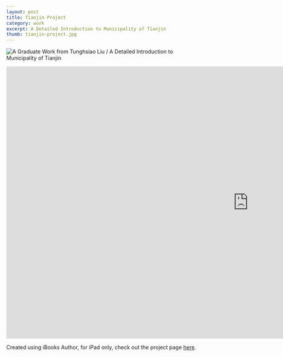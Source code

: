 ```yaml
---
layout: post
title: Tianjin Project
category: work
excerpt: A Detailed Introduction to Municipality of Tianjin
thumb: tianjin-project.jpg
---
```


<div class=txt>
<p><img src="{{ site.file }}/tianjin-project.png" alt="A Graduate Work from Tunghsiao Liu / A Detailed Introduction to Municipality of Tianjin"></p>
</div>

<iframe width="1280" height="720" src="http://www.youtube.com/embed/dk2Fg8WJ3-o?rel=0" frameborder="0" allowfullscreen></iframe>

<div class=txt>
<p>Created using iBooks Author, for iPad only, check out the project page <a href="/lab/tianjin/">here</a>.</p> 
</div>

<script src="http://ajax.googleapis.com/ajax/libs/jquery/1.6.1/jquery.min.js"></script>
<script>
// By Chris Coyier & tweaked by Mathias Bynens
$(function() {
	var $allVideos = $("iframe[src^='http://www.youtube.com']"),
	    $fluidEl = $("body");
	$allVideos.each(function() {
		$(this)
			.data('aspectRatio', this.height / this.width)
			.removeAttr('height')
			.removeAttr('width');
	});

	$(window).resize(function() {
		var newWidth = $fluidEl.width();
		$allVideos.each(function() {
			var $el = $(this);
			$el
				.width(newWidth)
				.height(newWidth * $el.data('aspectRatio'));

		});
	}).resize();
});
</script>